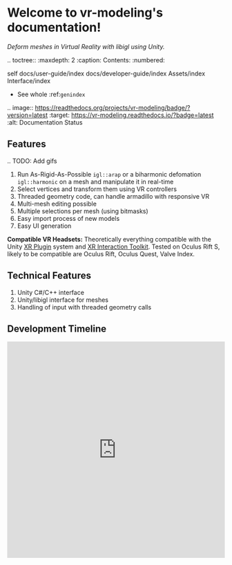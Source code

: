 # Welcome to vr-modeling's documentation!

*Deform meshes in Virtual Reality with libigl using Unity.*

.. toctree::
   :maxdepth: 2
   :caption: Contents:
   :numbered:

   self
   docs/user-guide/index
   docs/developer-guide/index
   Assets/index
   Interface/index

- See whole :ref:`genindex`

.. image:: https://readthedocs.org/projects/vr-modeling/badge/?version=latest
   :target: https://vr-modeling.readthedocs.io/?badge=latest
   :alt: Documentation Status

## Features

.. TODO: Add gifs

1. Run As-Rigid-As-Possible `igl::arap` or a biharmonic defomation `igl::harmonic` on a mesh and manipulate it
   in real-time
1. Select vertices and transform them using VR controllers
1. Threaded geometry code, can handle armadillo with responsive VR
1. Multi-mesh editing possible
1. Multiple selections per mesh (using bitmasks)
1. Easy import process of new models
1. Easy UI generation

**Compatible VR Headsets:** Theoretically everything compatible with the Unity [XR Plugin](https://docs.unity3d.com/Manual/XR.html)
system and [XR Interaction Toolkit](https://docs.unity3d.com/Packages/com.unity.xr.interaction.toolkit@0.9/manual/index.html).
Tested on Oculus Rift S, likely to be compatible are Oculus Rift, Oculus Quest, Valve Index.

## Technical Features

1. Unity C#/C++ interface
1. Unity/libigl interface for meshes
1. Handling of input with threaded geometry calls

## Development Timeline

<iframe allowfullscreen src='https://timelines.gitkraken.com/timeline/c1c573c02b5749eca69a3107f3b57999?showControlPanel=true&showMinimap=true&allowPresentationMode=true' style='width:100%;height:500px;border:none;'></iframe>
